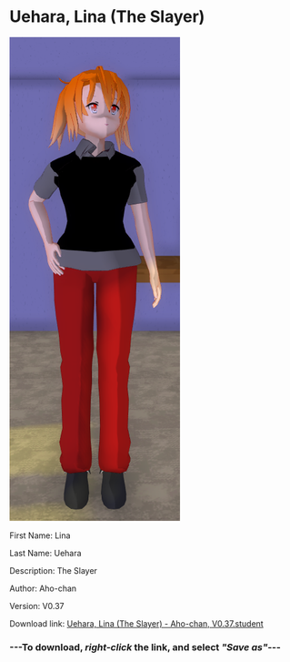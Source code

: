 # Uehara, Lina (The Slayer)

<img src = "https://raw.githubusercontent.com/Arbiter1223/Daigaku-Gurashi-Custom-Students/master/Students/Files/Uehara%2C%20Lina%20(The%20Slayer).png">

First Name: Lina

Last Name: Uehara

Description: The Slayer

Author: Aho-chan

Version: V0.37

Download link: <a href="https://raw.githubusercontent.com/Arbiter1223/Daigaku-Gurashi-Custom-Students/master/Students/Files/Uehara%2C%20Lina%20(The%20Slayer)%20-%20Aho-chan%2C%20V0.37.student">Uehara, Lina (The Slayer) - Aho-chan, V0.37.student</a>

### ---**To download, _right-click_ the link, and select _"Save as"_**---
